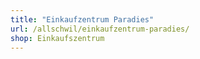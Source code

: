 ```yaml
---
title: "Einkaufzentrum Paradies"
url: /allschwil/einkaufzentrum-paradies/
shop: Einkaufszentrum
---
```

